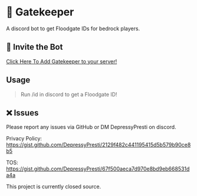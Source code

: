 # 🔐 Gatekeeper
A discord bot to get Floodgate IDs for bedrock players.

## 🔗 Invite the Bot
[Click Here To Add Gatekeeper to your server!
](https://discord.com/oauth2/authorize?client_id=1394127391143760003)

## Usage
> Run /id in discord to get a Floodgate ID!

## ❌ Issues
Please report any issues via GitHub or DM DepressyPresti on discord.

Privacy Policy: https://gist.github.com/DepressyPresti/2129f482c441195415d5b579b90ce8b5

TOS: https://gist.github.com/DepressyPresti/67f500aeca7d970e8bd9eb668531da4a

This project is currently closed source.

